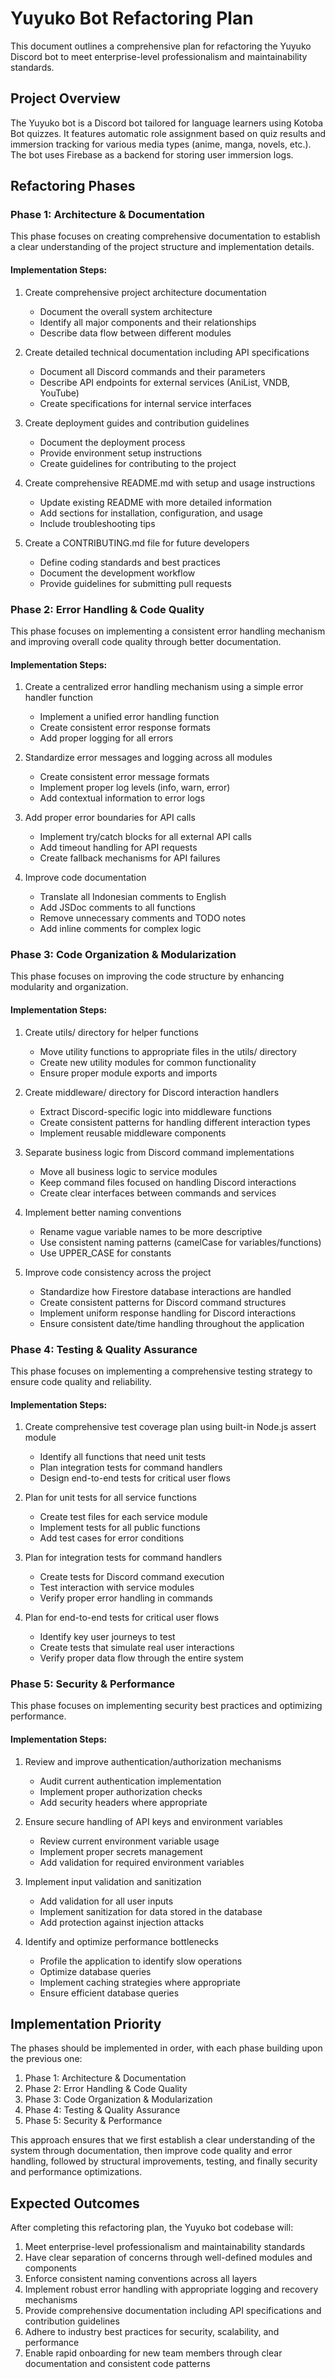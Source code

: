 # Yuyuko Bot Refactoring Plan

This document outlines a comprehensive plan for refactoring the Yuyuko Discord bot to meet enterprise-level professionalism and maintainability standards.

## Project Overview

The Yuyuko bot is a Discord bot tailored for language learners using Kotoba Bot quizzes. It features automatic role assignment based on quiz results and immersion tracking for various media types (anime, manga, novels, etc.). The bot uses Firebase as a backend for storing user immersion logs.

## Refactoring Phases

### Phase 1: Architecture & Documentation

This phase focuses on creating comprehensive documentation to establish a clear understanding of the project structure and implementation details.

#### Implementation Steps:
1. Create comprehensive project architecture documentation
   - Document the overall system architecture
   - Identify all major components and their relationships
   - Describe data flow between different modules

2. Create detailed technical documentation including API specifications
   - Document all Discord commands and their parameters
   - Describe API endpoints for external services (AniList, VNDB, YouTube)
   - Create specifications for internal service interfaces

3. Create deployment guides and contribution guidelines
   - Document the deployment process
   - Provide environment setup instructions
   - Create guidelines for contributing to the project

4. Create comprehensive README.md with setup and usage instructions
   - Update existing README with more detailed information
   - Add sections for installation, configuration, and usage
   - Include troubleshooting tips

5. Create a CONTRIBUTING.md file for future developers
   - Define coding standards and best practices
   - Document the development workflow
   - Provide guidelines for submitting pull requests

### Phase 2: Error Handling & Code Quality

This phase focuses on implementing a consistent error handling mechanism and improving overall code quality through better documentation.

#### Implementation Steps:
1. Create a centralized error handling mechanism using a simple error handler function
   - Implement a unified error handling function
   - Create consistent error response formats
   - Add proper logging for all errors

2. Standardize error messages and logging across all modules
   - Create consistent error message formats
   - Implement proper log levels (info, warn, error)
   - Add contextual information to error logs

3. Add proper error boundaries for API calls
   - Implement try/catch blocks for all external API calls
   - Add timeout handling for API requests
   - Create fallback mechanisms for API failures

4. Improve code documentation
   - Translate all Indonesian comments to English
   - Add JSDoc comments to all functions
   - Remove unnecessary comments and TODO notes
   - Add inline comments for complex logic

### Phase 3: Code Organization & Modularization

This phase focuses on improving the code structure by enhancing modularity and organization.

#### Implementation Steps:
1. Create utils/ directory for helper functions
   - Move utility functions to appropriate files in the utils/ directory
   - Create new utility modules for common functionality
   - Ensure proper module exports and imports

2. Create middleware/ directory for Discord interaction handlers
   - Extract Discord-specific logic into middleware functions
   - Create consistent patterns for handling different interaction types
   - Implement reusable middleware components

3. Separate business logic from Discord command implementations
   - Move all business logic to service modules
   - Keep command files focused on handling Discord interactions
   - Create clear interfaces between commands and services

4. Implement better naming conventions
   - Rename vague variable names to be more descriptive
   - Use consistent naming patterns (camelCase for variables/functions)
   - Use UPPER_CASE for constants

5. Improve code consistency across the project
   - Standardize how Firestore database interactions are handled
   - Create consistent patterns for Discord command structures
   - Implement uniform response handling for Discord interactions
   - Ensure consistent date/time handling throughout the application

### Phase 4: Testing & Quality Assurance

This phase focuses on implementing a comprehensive testing strategy to ensure code quality and reliability.

#### Implementation Steps:
1. Create comprehensive test coverage plan using built-in Node.js assert module
   - Identify all functions that need unit tests
   - Plan integration tests for command handlers
   - Design end-to-end tests for critical user flows

2. Plan for unit tests for all service functions
   - Create test files for each service module
   - Implement tests for all public functions
   - Add test cases for error conditions

3. Plan for integration tests for command handlers
   - Create tests for Discord command execution
   - Test interaction with service modules
   - Verify proper error handling in commands

4. Plan for end-to-end tests for critical user flows
   - Identify key user journeys to test
   - Create tests that simulate real user interactions
   - Verify proper data flow through the entire system

### Phase 5: Security & Performance

This phase focuses on implementing security best practices and optimizing performance.

#### Implementation Steps:
1. Review and improve authentication/authorization mechanisms
   - Audit current authentication implementation
   - Implement proper authorization checks
   - Add security headers where appropriate

2. Ensure secure handling of API keys and environment variables
   - Review current environment variable usage
   - Implement proper secrets management
   - Add validation for required environment variables

3. Implement input validation and sanitization
   - Add validation for all user inputs
   - Implement sanitization for data stored in the database
   - Add protection against injection attacks

4. Identify and optimize performance bottlenecks
   - Profile the application to identify slow operations
   - Optimize database queries
   - Implement caching strategies where appropriate
   - Ensure efficient database queries

## Implementation Priority

The phases should be implemented in order, with each phase building upon the previous one:

1. Phase 1: Architecture & Documentation
2. Phase 2: Error Handling & Code Quality
3. Phase 3: Code Organization & Modularization
4. Phase 4: Testing & Quality Assurance
5. Phase 5: Security & Performance

This approach ensures that we first establish a clear understanding of the system through documentation, then improve code quality and error handling, followed by structural improvements, testing, and finally security and performance optimizations.

## Expected Outcomes

After completing this refactoring plan, the Yuyuko bot codebase will:

1. Meet enterprise-level professionalism and maintainability standards
2. Have clear separation of concerns through well-defined modules and components
3. Enforce consistent naming conventions across all layers
4. Implement robust error handling with appropriate logging and recovery mechanisms
5. Provide comprehensive documentation including API specifications and contribution guidelines
6. Adhere to industry best practices for security, scalability, and performance
7. Enable rapid onboarding for new team members through clear documentation and consistent code patterns